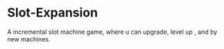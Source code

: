 # Slot-Expansion
A incremental slot machine game, where u can upgrade, level up , and by new machines. 
